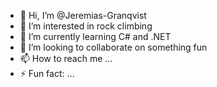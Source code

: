 - 👋 Hi, I’m @Jeremias-Granqvist
- 👀 I’m interested in rock climbing
- 🌱 I’m currently learning C# and .NET
- 💞️ I’m looking to collaborate on something fun
- 📫 How to reach me ...
- ⚡ Fun fact: ...

<!---
Jeremias-Granqvist/Jeremias-Granqvist is a ✨ special ✨ repository because its `README.md` (this file) appears on your GitHub profile.
You can click the Preview link to take a look at your changes.
--->
